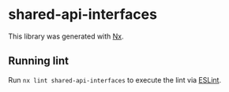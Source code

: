 # shared-api-interfaces

This library was generated with [Nx](https://nx.dev).

## Running lint

Run `nx lint shared-api-interfaces` to execute the lint via [ESLint](https://eslint.org/).
